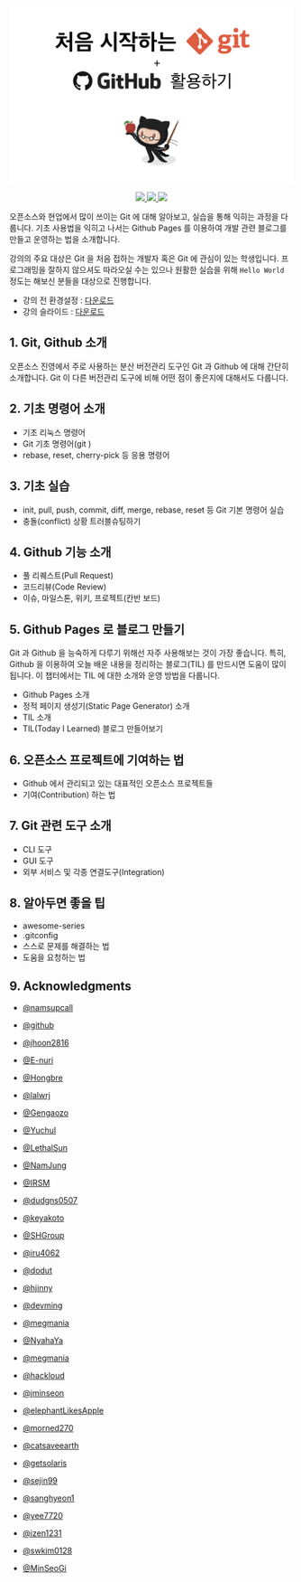 <p align="center">
  <img src="./assets/img/banner.png" width="600px" />
</p>
<p align="center">
  <a href="https://www.facebook.com/groups/ossdevforum" alt="Facebook Link">
    <img src="https://img.shields.io/badge/facebook-ossdevforum-3b5998" />
  </a>
  <a href="https://github.com/ossdevforum/git-starter/graphs/contributors" alt="Contribution Count">
    <img src="https://img.shields.io/github/contributors/ossdevforum/git-starter.svg" />
  </a>
  <a href="https://github.com/ossdevforum/git-starter/network/members" alt="Facebook Link">
    <img src="https://img.shields.io/github/forks/ossdevforum/git-starter" />
  </a>
</p>

오픈소스와 현업에서 많이 쓰이는 Git 에 대해 알아보고, 실습을 통해 익히는 과정을 다룹니다. 기초 사용법을 익히고 나서는 Github Pages 를 이용하여 개발 관련 블로그를 만들고 운영하는 법을 소개합니다.

강의의 주요 대상은 Git 을 처음 접하는 개발자 혹은 Git 에 관심이 있는 학생입니다. 프로그래밍을 잘하지 않으셔도 따라오실 수는 있으나 원활한 실습을 위해 `Hello World` 정도는 해보신 분들을 대상으로 진행합니다.

- 강의 전 환경설정 : [다운로드](https://github.com/ossdevforum/git-starter/raw/master/assets/pdf/git-init.pdf)
- 강의 슬라이드 : [다운로드](https://github.com/ossdevforum/git-starter/raw/master/assets/pdf/git-starter.pdf)

## 1. Git, Github 소개

오픈소스 진영에서 주로 사용하는 분산 버전관리 도구인 Git 과 Github 에 대해 간단히 소개합니다. Git 이 다른 버전관리 도구에 비해 어떤 점이 좋은지에 대해서도 다룹니다.

## 2. 기초 명령어 소개

- 기초 리눅스 명령어
- Git 기초 명령어(git <command> <args>)
- rebase, reset, cherry-pick 등 응용 명령어

## 3. 기초 실습

- init, pull, push, commit, diff, merge, rebase, reset 등 Git 기본 명령어 실습
- 충돌(conflict) 상황 트러블슈팅하기

## 4. Github 기능 소개

- 풀 리퀘스트(Pull Request)
- 코드리뷰(Code Review)
- 이슈, 마일스톤, 위키, 프로젝트(칸반 보드)

## 5. Github Pages 로 블로그 만들기

Git 과 Github 을 능숙하게 다루기 위해선 자주 사용해보는 것이 가장 좋습니다. 특히, Github 을 이용하여 오늘 배운 내용을 정리하는 블로그(TIL) 를 만드시면 도움이 많이 됩니다. 이 챕터에서는 TIL 에 대한 소개와 운영 방법을 다룹니다.

- Github Pages 소개
- 정적 페이지 생성기(Static Page Generator) 소개
- TIL 소개
- TIL(Today I Learned) 블로그 만들어보기

## 6. 오픈소스 프로젝트에 기여하는 법

- Github 에서 관리되고 있는 대표적인 오픈소스 프로젝트들
- 기여(Contribution) 하는 법

## 7. Git 관련 도구 소개

- CLI 도구
- GUI 도구
- 외부 서비스 및 각종 연결도구(Integration)

## 8. 알아두면 좋을 팁

- awesome-series
- .gitconfig
- 스스로 문제를 해결하는 법
- 도움을 요청하는 법

## 9. Acknowledgments

- [@namsupcall](https://github.com/namsupcall)

- [@github](https://github.com)

- [@jhoon2816](https://github.com/jhoon2816)

- [@E-nuri](https://github.com/E-nuri)

- [@Hongbre](https://github.com/hongbre)

- [@lalwrj](https://github.com/lalwr)

- [@Gengaozo](https://github.com/Gengaozo)

- [@Yuchul](https://github.com/shinyc1006)

- [@LethalSun](https://github.com/LethalSun/)

- [@NamJung](https://github.com/NamJungKim)

- [@IRSM](https://github.com/IRSM)

- [@dudgns0507](https://github.com/dudgns0507)

- [@keyakoto](https://github.com/keyakoto)

- [@SHGroup](http://github.com/sunghun7511)

- [@iru4062](https://github.com/iru4062)

- [@dodut](https://github.com/dodut)

- [@hjinny](https://github.com/hjinny)

- [@devming](https://github.com/devming)

- [@megmania](https://github.com/megmania)

- [@NyahaYa](https://github.com/NyaHaYa)

- [@megmania](https://github.com/megmania)

- [@hackloud](https://github.com/hackloud)

- [@jminseon](https://github.com/jminseon)

- [@elephantLikesApple](https://github.com/elephantLikesApple)

- [@morned270](https://github.com/morned270)

- [@catsaveearth](https://github.com/catsaveearth)

- [@getsolaris](https://github.com/getsolaris)

- [@sejin99](https://github.com/sejin99)

- [@sanghyeon1](https://github.com/sanghyeon1)

- [@yee7720](https://github.com/yee7720)

- [@izen1231](https://github.com/izen1231)

- [@swkim0128](https://github.com/swkim0128)
- [@MinSeoGi](https://github.com/MinSeoGi)